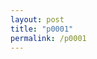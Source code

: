 ```yaml
---
layout: post
title: "p0001"
permalink: /p0001
---
```


<div class="separator" style="clear: both;"><a href="https://blogger.googleusercontent.com/img/b/R29vZ2xl/AVvXsEid7QlfjZ97kg9Sl1whyZaWg1DaUaBRwVEBKSYldUYeuFWNkuFjm-DBqIwI3UO_7Xe4W9ETMfgaLrfRfpJ9qngqf-MKOixEBoqHb04uXdR-YMfhkxNgff6VytVNPJOVXU6aitCdVxNrmtAjx_ErjCvr8im9rty2Pvdm44RcwNSHOYnJNdw67eq6dK-SSmE/s1600/GMHeKpdbQAABrlf.jpeg" style="display: block; padding: 1em 0; text-align: center; "><img alt="" border="0" data-original-height="1244" data-original-width="882" src="https://blogger.googleusercontent.com/img/b/R29vZ2xl/AVvXsEid7QlfjZ97kg9Sl1whyZaWg1DaUaBRwVEBKSYldUYeuFWNkuFjm-DBqIwI3UO_7Xe4W9ETMfgaLrfRfpJ9qngqf-MKOixEBoqHb04uXdR-YMfhkxNgff6VytVNPJOVXU6aitCdVxNrmtAjx_ErjCvr8im9rty2Pvdm44RcwNSHOYnJNdw67eq6dK-SSmE/s1600/GMHeKpdbQAABrlf.jpeg"/></a></div>
<br />
<div class="separator" style="clear: both;"><a href="https://blogger.googleusercontent.com/img/b/R29vZ2xl/AVvXsEjWyfhc2AKMH0kdh8DnxYOU5EBIxQ97hlNofoVjz_Bh7AOefNPJHNyh6NmY4F33PmXKtSnG_hgYWJivF2UEn3_KBQGwRTRia5JxwUrveTspIwkmpWATeHij_gKVQtu0OeXEFIobQme3YYeUHKaKhyphenhyphenN9ArnmMY25frtAnr-3hmiOycKS3HLKg9FnYuCzubM/s1600/GMHeLDubEAAiol_.jpeg" style="display: block; padding: 1em 0; text-align: center; "><img alt="" border="0" data-original-height="880" data-original-width="556" src="https://blogger.googleusercontent.com/img/b/R29vZ2xl/AVvXsEjWyfhc2AKMH0kdh8DnxYOU5EBIxQ97hlNofoVjz_Bh7AOefNPJHNyh6NmY4F33PmXKtSnG_hgYWJivF2UEn3_KBQGwRTRia5JxwUrveTspIwkmpWATeHij_gKVQtu0OeXEFIobQme3YYeUHKaKhyphenhyphenN9ArnmMY25frtAnr-3hmiOycKS3HLKg9FnYuCzubM/s1600/GMHeLDubEAAiol_.jpeg"/></a></div>
